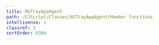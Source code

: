 ```yaml
---
title: NSTrayAppAgent
path: /EJScript/Classes/NSTrayAppAgent/Member functions
intellisense: 1
classref: 1
sortOrder: 8384
---
```





